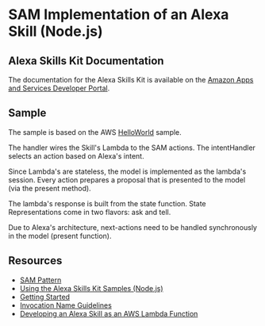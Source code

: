 # SAM Implementation of an Alexa Skill (Node.js)

## Alexa Skills Kit Documentation
The documentation for the Alexa Skills Kit is available on the [Amazon Apps and Services Developer Portal](https://developer.amazon.com/appsandservices/solutions/alexa/alexa-skills-kit/).

## Sample
The sample is based on the AWS [HelloWorld](https://github.com/amzn/alexa-skills-kit-js/tree/master/samples/helloWorld) sample. 

The handler wires the Skill's Lambda to the SAM actions. The intentHandler selects an action based on Alexa's intent.

Since Lambda's are stateless, the model is implemented as the lambda's session. Every action prepares a proposal that is presented to the model (via the present method). 

The lambda's response is built from the state function. State Representations come in two flavors: ask and tell.

Due to Alexa's architecture, next-actions need to be handled synchronously in the model (present function).

## Resources

- [SAM Pattern](http://sam.js.org)
- [Using the Alexa Skills Kit Samples (Node.js)](https://developer.amazon.com/public/solutions/alexa/alexa-skills-kit/docs/using-the-alexa-skills-kit-samples)
- [Getting Started](https://developer.amazon.com/appsandservices/solutions/alexa/alexa-skills-kit/getting-started-guide)
- [Invocation Name Guidelines](https://developer.amazon.com/public/solutions/alexa/alexa-skills-kit/docs/choosing-the-invocation-name-for-an-alexa-skill)
- [Developing an Alexa Skill as an AWS Lambda Function](https://developer.amazon.com/appsandservices/solutions/alexa/alexa-skills-kit/docs/developing-an-alexa-skill-as-a-lambda-function)